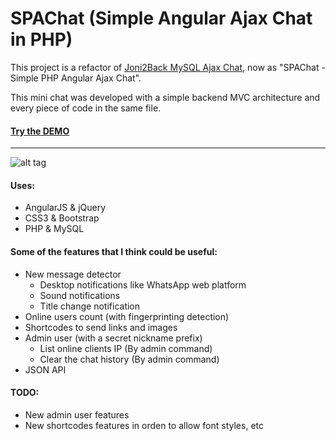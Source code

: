 SPAChat (Simple Angular Ajax Chat in PHP)
=======

This project is a refactor of [Joni2Back MySQL Ajax Chat](http://sourceforge.net/projects/joni2back-chat/),
now as "SPAChat - Simple PHP Angular Ajax Chat".

This mini chat was developed with a simple backend MVC architecture and every piece of code in the same file.

#### [Try the DEMO](http://zendelsolutions.com/zendel/projects/spachat)
-----
![alt tag](https://raw.githubusercontent.com/joni2back/spachat/master/spachat.png)

#### Uses:
* AngularJS & jQuery
* CSS3 & Bootstrap
* PHP & MySQL

#### Some of the features that I think could be useful:
* New message detector
  * Desktop notifications like WhatsApp web platform
  * Sound notifications
  * Title change notification
* Online users count (with fingerprinting detection)
* Shortcodes to send links and images
* Admin user (with a secret nickname prefix)
  * List online clients IP (By admin command)
  * Clear the chat history (By admin command)
* JSON API

#### TODO:

* New admin user features
* New shortcodes features in orden to allow font styles, etc
